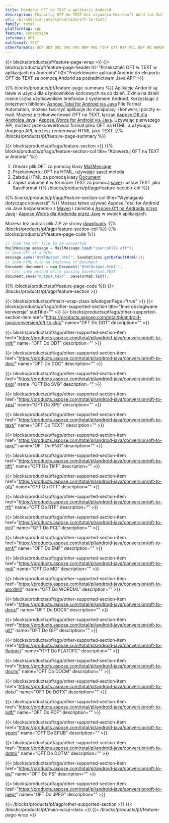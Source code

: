 ```yaml
---
title: Renderuj OFT do TEXT w aplikacji Andorid
description: Eksportuj OFT do TEXT bez używania Microsoft Word lub Outlook w swoich aplikacjach Andorid
url: /pl/android-java/conversion/oft-to-text/
family: total
platformtag: cpp
feature: conversion
informat: OFT
outformat: TEXT
otherformats: DOT ODT DOC SVG XPS BMP PNG TIFF OTT RTF PCL EMF MD WORDML DOCX GIF FLATOPC DOCM DOTX PDF EPUB DOTM PS JPEG
---
```

{{< blocks/products/pf/feature-page-wrap >}}
{{< blocks/products/pf/feature-page-header h1="Przekształć OFT w TEXT w aplikacjach na Androida" h2="Projektowanie aplikacji Andorid do eksportu OFT do TEXT za pomocą Andorid za pośrednictwem Java API" >}}

{{% blocks/products/pf/feature-page-summary %}}
Aplikacje Andorid są łatwe w użyciu dla użytkowników końcowych na co dzień. Z dnia na dzień rośnie liczba użytkowników telefonów z systemem Android. Korzystając z potężnych bibliotek [Aspose.Total for Android via Java](https://products.aspose.com/total/android-java/) File Format Automation, możesz tworzyć aplikacje do manipulacji i konwersji poczty e-mail. Możesz przekonwertować OFT na TEXT, łącząc [Aspose.Oft dla Androida Java](https://products.aspose.com/oft/android-java/) i [Aspose.Words for Android via Java](https://products.aspose.com/words/android-java/). Używając pierwszego API, możesz przekonwertować format pliku OFT na HTML, a używając drugiego API, możesz renderować HTML jako TEXT. 
{{% /blocks/products/pf/feature-page-summary  %}}

{{< blocks/products/pf/agp/feature-section >}}
{{% blocks/products/pf/agp/feature-section-col title="Konwertuj OFT na TEXT w Andorid" %}}
1. Otwórz plik OFT za pomocą klasy [MailMessage](https://reference.aspose.com/oft/java/com.aspose.oft/mailmessage)
2. Przekonwertuj OFT na HTML, używając [save](https://reference.aspose.com/oft/java/com.aspose.oft/MailMessage#save(java.io.OutputStream,%20com.aspose.oft.SaveOptions) )) metoda
3. Załaduj HTML za pomocą klasy [Document](https://reference.aspose.com/words/java/com.aspose.words/Document)
4. Zapisz dokument w formacie TEXT za pomocą [save](https://reference.aspose.com/words/java/com.aspose.words/Document#save(java.lang.String,com.aspose.words.SaveOptions) )) i ustaw TEXT jako SaveFormat
{{% /blocks/products/pf/agp/feature-section-col %}}

{{% blocks/products/pf/agp/feature-section-col title="Wymagania dotyczące konwersji" %}}
Możesz łatwo używać Aspose.Total for Android via Java bezpośrednio z [Maven](https://repository.aspose.com/webapp/#/artifacts/browse/tree/General/repo/com/aspose/aspose-total) i zainstaluj [Aspose.Oft na Androida przez Javę](https://docs.aspose.com/oft/androidjava/installation/) i [Aspose.Words dla Andorida przez Javę](https://docs.aspose.com/words/java/install-aspose-words-for-android-via-java/#install-asposewords-for-android-via-java-from-maven-repository) w swoich aplikacjach.

Możesz też pobrać plik ZIP ze strony [downloads](https://downloads.aspose.com/total/androidjava).
{{% /blocks/products/pf/agp/feature-section-col %}}
{{% blocks/products/pf/feature-page-code %}}
```cs
// load the OFT file to be converted
MailMessage message = MailMessage.load("sourceFile.oft"); 
// save OFT as a HTML 
message.save("HtmlOutput.html", SaveOptions.getDefaultHtml());
// load HTML with an instance of Document
Document document = new Document("HtmlOutput.html");
// call save method while passing SaveFormat.TEXT
document.save("output.text", SaveFormat.TEXT); 
```

{{% /blocks/products/pf/feature-page-code %}}
{{< /blocks/products/pf/agp/feature-section >}}

{{< blocks/products/pf/main-wrap-class isAutogenPage="true" >}}
{{< blocks/products/pf/agp/other-supported-section title="Inne obsługiwane konwersje" subTitle="" >}}
{{< blocks/products/pf/agp/other-supported-section-item href="https://products.aspose.com/total/pl/android-java/conversion/oft-to-dot/" name="OFT Do DOT" description="" >}}

{{< blocks/products/pf/agp/other-supported-section-item href="https://products.aspose.com/total/pl/android-java/conversion/oft-to-odt/" name="OFT Do ODT" description="" >}}

{{< blocks/products/pf/agp/other-supported-section-item href="https://products.aspose.com/total/pl/android-java/conversion/oft-to-doc/" name="OFT Do DOC" description="" >}}

{{< blocks/products/pf/agp/other-supported-section-item href="https://products.aspose.com/total/pl/android-java/conversion/oft-to-svg/" name="OFT Do SVG" description="" >}}

{{< blocks/products/pf/agp/other-supported-section-item href="https://products.aspose.com/total/pl/android-java/conversion/oft-to-xps/" name="OFT Do XPS" description="" >}}

{{< blocks/products/pf/agp/other-supported-section-item href="https://products.aspose.com/total/pl/android-java/conversion/oft-to-text/" name="OFT Do TEXT" description="" >}}

{{< blocks/products/pf/agp/other-supported-section-item href="https://products.aspose.com/total/pl/android-java/conversion/oft-to-png/" name="OFT Do PNG" description="" >}}

{{< blocks/products/pf/agp/other-supported-section-item href="https://products.aspose.com/total/pl/android-java/conversion/oft-to-tiff/" name="OFT Do TIFF" description="" >}}

{{< blocks/products/pf/agp/other-supported-section-item href="https://products.aspose.com/total/pl/android-java/conversion/oft-to-ott/" name="OFT Do OTT" description="" >}}

{{< blocks/products/pf/agp/other-supported-section-item href="https://products.aspose.com/total/pl/android-java/conversion/oft-to-rtf/" name="OFT Do RTF" description="" >}}

{{< blocks/products/pf/agp/other-supported-section-item href="https://products.aspose.com/total/pl/android-java/conversion/oft-to-pcl/" name="OFT Do PCL" description="" >}}

{{< blocks/products/pf/agp/other-supported-section-item href="https://products.aspose.com/total/pl/android-java/conversion/oft-to-emf/" name="OFT Do EMF" description="" >}}

{{< blocks/products/pf/agp/other-supported-section-item href="https://products.aspose.com/total/pl/android-java/conversion/oft-to-md/" name="OFT Do MD" description="" >}}

{{< blocks/products/pf/agp/other-supported-section-item href="https://products.aspose.com/total/pl/android-java/conversion/oft-to-wordml/" name="OFT Do WORDML" description="" >}}

{{< blocks/products/pf/agp/other-supported-section-item href="https://products.aspose.com/total/pl/android-java/conversion/oft-to-docx/" name="OFT Do DOCX" description="" >}}

{{< blocks/products/pf/agp/other-supported-section-item href="https://products.aspose.com/total/pl/android-java/conversion/oft-to-gif/" name="OFT Do GIF" description="" >}}

{{< blocks/products/pf/agp/other-supported-section-item href="https://products.aspose.com/total/pl/android-java/conversion/oft-to-flatopc/" name="OFT Do FLATOPC" description="" >}}

{{< blocks/products/pf/agp/other-supported-section-item href="https://products.aspose.com/total/pl/android-java/conversion/oft-to-docm/" name="OFT Do DOCM" description="" >}}

{{< blocks/products/pf/agp/other-supported-section-item href="https://products.aspose.com/total/pl/android-java/conversion/oft-to-dotx/" name="OFT Do DOTX" description="" >}}

{{< blocks/products/pf/agp/other-supported-section-item href="https://products.aspose.com/total/pl/android-java/conversion/oft-to-pdf/" name="OFT Do PDF" description="" >}}

{{< blocks/products/pf/agp/other-supported-section-item href="https://products.aspose.com/total/pl/android-java/conversion/oft-to-epub/" name="OFT Do EPUB" description="" >}}

{{< blocks/products/pf/agp/other-supported-section-item href="https://products.aspose.com/total/pl/android-java/conversion/oft-to-dotm/" name="OFT Do DOTM" description="" >}}

{{< blocks/products/pf/agp/other-supported-section-item href="https://products.aspose.com/total/pl/android-java/conversion/oft-to-ps/" name="OFT Do PS" description="" >}}

{{< blocks/products/pf/agp/other-supported-section-item href="https://products.aspose.com/total/pl/android-java/conversion/oft-to-jpeg/" name="OFT Do JPEG" description="" >}}


{{< /blocks/products/pf/agp/other-supported-section >}}
{{< /blocks/products/pf/main-wrap-class >}}
{{< /blocks/products/pf/feature-page-wrap >}}